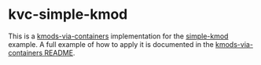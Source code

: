# kvc-simple-kmod

This is a [kmods-via-containers](https://github.com/kmods-via-containers/kmods-via-containers)
implementation for the [simple-kmod](https://github.com/kmods-via-containers/simple-kmod)
example. A full example of how to apply it is documented in the
[kmods-via-containers README](https://github.com/kmods-via-containers/kmods-via-containers#example).
